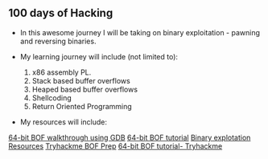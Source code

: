 ## 100 days of Hacking

* In this awesome journey I will be taking on binary exploitation - pawning and reversing binaries.
* My learning journey will include (not limited to):
	1. x86 assembly PL.
	2. Stack based buffer overflows
	3. Heaped based buffer overflows
	4. Shellcoding
	5. Return Oriented Programming

* My resources will include:

[64-bit BOF walkthrough using GDB](https://samsclass.info/127/proj/ED402.htm)
[64-bit BOF tutorial](https://medium.com/@buff3r/basic-buffer-overflow-on-64-bit-architecture-3fb74bab3558)
[Binary explotation Resources](https://exploit.education/)
[Tryhackme BOF Prep](https://tryhackme.com/room/bufferoverflowprep)
[64-bit BOF tutorial- Tryhackme](https://tryhackme.com/room/bof1)
